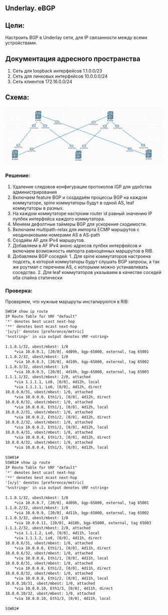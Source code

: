 ## Underlay. eBGP


## Цели:
Настроить BGP в Underlay сети, для IP связанности между всеми устройствами.



## Документация адресного пространства
1. Сеть для loopback интерфейсов 1.1.0.0/23
2. Сеть для линковых интерфейсов 10.0.0.0/24
3. Сеть клиентов 172.16.0.0/24

## Схема:
![img.png](img.png)





### Решение:
1. Удаление следовов конфигурации протоколов IGP для удобства администрирования
2. Включаем feature BGP и создадаём процессы BGP на каждом коммутаторе, spine коммутаторы будут в одной AS,
leaf коммутаторы в разных.
3. На каждом коммутаторе настроим router id равный значению IP лупбек интерфейса
каждого коммутатора.
4. Меняем дефолтные таймеры BGP для ускорения сходимости.
5. Включаем multipath-relax для импорта ECMP маршрутов с неодинаковыми номерами AS в AS-path
6. Создаём AF для IPv4 маршрутов.
7. Добавляем в AF IPv4 анонс адресов лупбек интерфейсов и включаем возможность импорта
равноценных маршрутов в RIB.
8. Добавляем BGP соседей: 1. Для spine коммутаторов настроена подсеть, в которой
коммутаторы будут слушать BGP запросы, а так же роутмап с перечнем AS, с которыми можно
устанавливать соседство. 2. Для leaf коммутаторов указываем в качестве соседей оба спайна статически



### Проверка:


Проверяем, что нужные маршруты инсталируются в RIB:
````
SW01# show ip route
IP Route Table for VRF "default"
'*' denotes best ucast next-hop
'**' denotes best mcast next-hop
'[x/y]' denotes [preference/metric]
'%<string>' in via output denotes VRF <string>

1.1.0.1/32, ubest/mbest: 1/0
    *via 10.0.0.1, [20/0], 4d09h, bgp-65000, external, tag 65001
1.1.0.2/32, ubest/mbest: 1/0
    *via 10.0.0.3, [20/0], 4d10h, bgp-65000, external, tag 65002
1.1.0.3/32, ubest/mbest: 1/0
    *via 10.0.0.5, [20/0], 4d10h, bgp-65000, external, tag 65003
1.1.1.1/32, ubest/mbest: 2/0, attached
    *via 1.1.1.1, Lo0, [0/0], 4d12h, local
    *via 1.1.1.1, Lo0, [0/0], 4d12h, direct
10.0.0.0/31, ubest/mbest: 1/0, attached
    *via 10.0.0.0, Eth1/1, [0/0], 4d12h, direct
10.0.0.0/32, ubest/mbest: 1/0, attached
    *via 10.0.0.0, Eth1/1, [0/0], 4d12h, local
10.0.0.2/31, ubest/mbest: 1/0, attached
    *via 10.0.0.2, Eth1/2, [0/0], 4d12h, direct
10.0.0.2/32, ubest/mbest: 1/0, attached
    *via 10.0.0.2, Eth1/2, [0/0], 4d12h, local
10.0.0.4/31, ubest/mbest: 1/0, attached
    *via 10.0.0.4, Eth1/3, [0/0], 4d12h, direct
10.0.0.4/32, ubest/mbest: 1/0, attached
    *via 10.0.0.4, Eth1/3, [0/0], 4d12h, local

SSW01#
SSW02# show ip route
IP Route Table for VRF "default"
'*' denotes best ucast next-hop
'**' denotes best mcast next-hop
'[x/y]' denotes [preference/metric]
'%<string>' in via output denotes VRF <string>

1.1.0.1/32, ubest/mbest: 1/0
    *via 10.0.0.7, [20/0], 4d09h, bgp-65000, external, tag 65001
1.1.0.2/32, ubest/mbest: 1/0
    *via 10.0.0.9, [20/0], 4d11h, bgp-65000, external, tag 65002
1.1.0.3/32, ubest/mbest: 1/0
    *via 10.0.0.11, [20/0], 4d10h, bgp-65000, external, tag 65003
1.1.1.2/32, ubest/mbest: 2/0, attached
    *via 1.1.1.2, Lo0, [0/0], 4d11h, local
    *via 1.1.1.2, Lo0, [0/0], 4d11h, direct
10.0.0.6/31, ubest/mbest: 1/0, attached
    *via 10.0.0.6, Eth1/1, [0/0], 4d11h, direct
10.0.0.6/32, ubest/mbest: 1/0, attached
    *via 10.0.0.6, Eth1/1, [0/0], 4d11h, local
10.0.0.8/31, ubest/mbest: 1/0, attached
    *via 10.0.0.8, Eth1/2, [0/0], 4d11h, direct
10.0.0.8/32, ubest/mbest: 1/0, attached
    *via 10.0.0.8, Eth1/2, [0/0], 4d11h, local
10.0.0.10/31, ubest/mbest: 1/0, attached
    *via 10.0.0.10, Eth1/3, [0/0], 4d11h, direct
10.0.0.10/32, ubest/mbest: 1/0, attached
    *via 10.0.0.10, Eth1/3, [0/0], 4d11h, local

SSW02#
````




